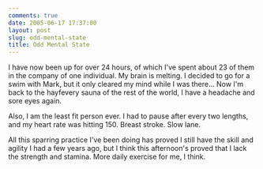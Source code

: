 ```yaml
---
comments: true
date: 2005-06-17 17:37:00
layout: post
slug: odd-mental-state
title: Odd Mental State
---
```


I have now been up for over 24 hours, of which I've spent about 23 of them in the company of one individual.  My brain is melting.  I decided to go for a swim with Mark, but it only cleared my mind while I was there...  Now I'm back to the hayfevery sauna of the rest of the world, I have a headache and sore eyes again.  

Also, I am the least fit person ever.  I had to pause after every two lengths, and my heart rate was hitting 150.  Breast stroke.  Slow lane.  

All this sparring practice I've been doing has proved I still have the skill and agility I had a few years ago, but I think this afternoon's proved that I lack the strength and stamina.  More daily exercise for me, I think.
